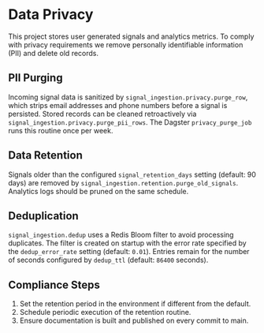# Data Privacy

This project stores user generated signals and analytics metrics. To comply with privacy requirements we remove personally identifiable information (PII) and delete old records.

## PII Purging

Incoming signal data is sanitized by `signal_ingestion.privacy.purge_row`, which strips email addresses and phone numbers before a signal is persisted.
Stored records can be cleaned retroactively via `signal_ingestion.privacy.purge_pii_rows`.
The Dagster `privacy_purge_job` runs this routine once per week.

## Data Retention

Signals older than the configured `signal_retention_days` setting (default: 90 days) are removed by `signal_ingestion.retention.purge_old_signals`. Analytics logs should be pruned on the same schedule.

## Deduplication

`signal_ingestion.dedup` uses a Redis Bloom filter to avoid processing duplicates.
The filter is created on startup with the error rate specified by the
`dedup_error_rate` setting (default: `0.01`).
Entries remain for the number of seconds configured by `dedup_ttl` (default:
`86400` seconds).

## Compliance Steps

1. Set the retention period in the environment if different from the default.
2. Schedule periodic execution of the retention routine.
3. Ensure documentation is built and published on every commit to main.
